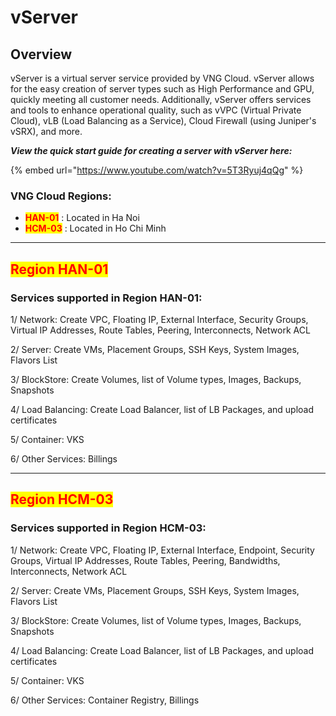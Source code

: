 # vServer

## Overview

vServer is a virtual server service provided by VNG Cloud. vServer allows for the easy creation of server types such as High Performance and GPU, quickly meeting all customer needs. Additionally, vServer offers services and tools to enhance operational quality, such as vVPC (Virtual Private Cloud), vLB (Load Balancing as a Service), Cloud Firewall (using Juniper's vSRX), and more.

_**View the quick start guide for creating a server with vServer here:**_

{% embed url="https://www.youtube.com/watch?v=5T3Ryuj4qQg" %}

### VNG Cloud Regions:

* <mark style="color:red;">**HAN-01**</mark> : Located in Ha Noi
* <mark style="color:red;">**HCM-03**</mark> : Located in Ho Chi Minh

***

## <mark style="color:red;">Region HAN-01</mark>

### Services supported in Region HAN-01:

1/ Network: Create VPC, Floating IP, External Interface, Security Groups, Virtual IP Addresses, Route Tables, Peering, Interconnects, Network ACL

2/ Server: Create VMs, Placement Groups, SSH Keys, System Images, Flavors List

3/ BlockStore: Create Volumes, list of Volume types, Images, Backups, Snapshots

4/ Load Balancing: Create Load Balancer, list of LB Packages, and upload certificates

5/ Container: VKS

6/ Other Services: Billings

***

## <mark style="color:red;">Region HCM-03</mark>

### Services supported in Region HCM-03:

1/ Network: Create VPC, Floating IP, External Interface, Endpoint, Security Groups, Virtual IP Addresses, Route Tables, Peering, Bandwidths, Interconnects, Network ACL

2/ Server: Create VMs, Placement Groups, SSH Keys, System Images, Flavors List

3/ BlockStore: Create Volumes, list of Volume types, Images, Backups, Snapshots

4/ Load Balancing: Create Load Balancer, list of LB Packages, and upload certificates

5/ Container: VKS

6/ Other Services: Container Registry, Billings


